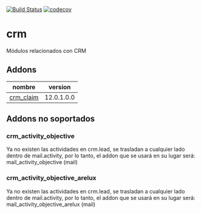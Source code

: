 [![Build Status](https://travis-ci.org/OdooNodrizaTech/crm.svg?branch=12.0)](https://travis-ci.org/OdooNodrizaTech/crm)
[![codecov](https://codecov.io/gh/OdooNodrizaTech/crm/branch/12.0/graph/badge.svg)](https://codecov.io/gh/OdooNodrizaTech/crm)

crm
=========
Módulos relacionados con CRM


Addons
----------------
nombre | version
--- | ---
[crm_claim](crm_claim/) | 12.0.1.0.0


## Addons no soportados

### crm_activity_objective
Ya no existen las actividades en crm.lead, se trasladan a cualquier lado dentro de mail.activity, por lo tanto, el addon que se usará en su lugar será: mail_activity_objective (mail)

### crm_activity_objective_arelux
Ya no existen las actividades en crm.lead, se trasladan a cualquier lado dentro de mail.activity, por lo tanto, el addon que se usará en su lugar será: mail_activity_objective_arelux (mail)
